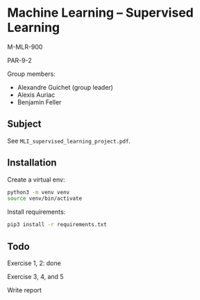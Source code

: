 # Machine Learning – Supervised Learning

M-MLR-900

PAR-9-2

Group members:
- Alexandre Guichet (group leader)
- Alexis Auriac
- Benjamin Feller

## Subject

See ```MLI_supervised_learning_project.pdf```.

## Installation

Create a virtual env:
```bash
python3 -m venv venv
source venv/bin/activate
```

Install requirements:
```bash
pip3 install -r requirements.txt
```

## Todo

Exercise 1, 2: done

Exercise 3, 4, and 5

Write report
